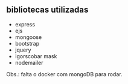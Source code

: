 ## bibliotecas utilizadas
 - express
 - ejs
 - mongoose
 - bootstrap
 - jquery
 - igorscobar mask
 - nodemailer

 Obs.: falta o docker com mongoDB para rodar.